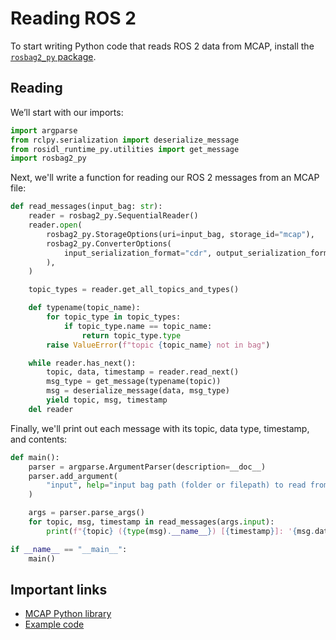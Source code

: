 # Reading ROS 2

To start writing Python code that reads ROS 2 data from MCAP, install the [`rosbag2_py` package](https://index.ros.org/p/rosbag2_py/).

## Reading

We’ll start with our imports:

```python
import argparse
from rclpy.serialization import deserialize_message
from rosidl_runtime_py.utilities import get_message
import rosbag2_py
```

Next, we'll write a function for reading our ROS 2 messages from an MCAP file:

```python
def read_messages(input_bag: str):
    reader = rosbag2_py.SequentialReader()
    reader.open(
        rosbag2_py.StorageOptions(uri=input_bag, storage_id="mcap"),
        rosbag2_py.ConverterOptions(
            input_serialization_format="cdr", output_serialization_format="cdr"
        ),
    )

    topic_types = reader.get_all_topics_and_types()

    def typename(topic_name):
        for topic_type in topic_types:
            if topic_type.name == topic_name:
                return topic_type.type
        raise ValueError(f"topic {topic_name} not in bag")

    while reader.has_next():
        topic, data, timestamp = reader.read_next()
        msg_type = get_message(typename(topic))
        msg = deserialize_message(data, msg_type)
        yield topic, msg, timestamp
    del reader
```

Finally, we'll print out each message with its topic, data type, timestamp, and contents:

```python
def main():
    parser = argparse.ArgumentParser(description=__doc__)
    parser.add_argument(
        "input", help="input bag path (folder or filepath) to read from"
    )

    args = parser.parse_args()
    for topic, msg, timestamp in read_messages(args.input):
        print(f"{topic} ({type(msg).__name__}) [{timestamp}]: '{msg.data}'")

if __name__ == "__main__":
    main()
```

## Important links

- [MCAP Python library](https://github.com/foxglove/mcap/tree/main/python/mcap)
- [Example code](https://github.com/foxglove/mcap/tree/main/python/examples/ros2)
